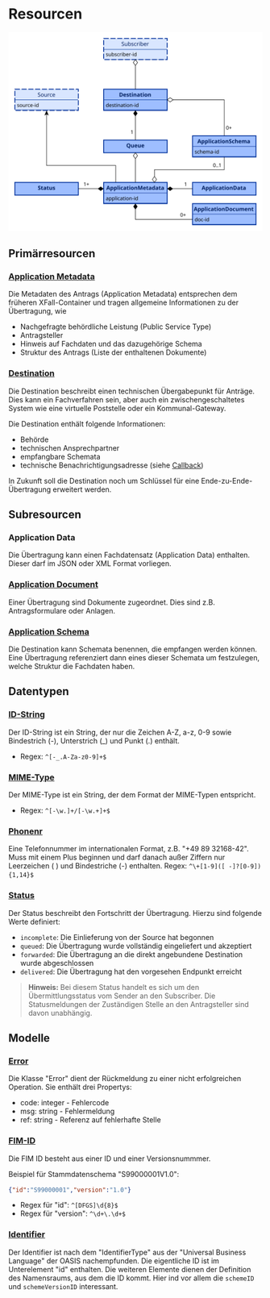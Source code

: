 # Resourcen

![REST Resourcen](../assets/images/REST_Resourcen.svg)

## Primärresourcen
### [Application Metadata](../models/application/metadata.json)
Die Metadaten des Antrags (Application Metadata) entsprechen dem früheren XFall-Container und tragen allgemeine Informationen zu der Übertragung, wie
- Nachgefragte behördliche Leistung (Public Service Type)
- Antragsteller
- Hinweis auf Fachdaten und das dazugehörige Schema
- Struktur des Antrags (Liste der enthaltenen Dokumente)

### [Destination](../models/destination.json)
Die Destination beschreibt einen technischen Übergabepunkt für Anträge. Dies kann ein Fachverfahren sein, aber auch ein zwischengeschaltetes System wie eine virtuelle Poststelle oder ein Kommunal-Gateway.

Die Destination enthält folgende Informationen:
- Behörde
- technischen Ansprechpartner
- empfangbare Schemata
- technische Benachrichtigungsadresse (siehe [Callback](callback.md))

In Zukunft soll die Destination noch um Schlüssel für eine Ende-zu-Ende-Übertragung erweitert werden.

## Subresourcen
### Application Data
Die Übertragung kann einen Fachdatensatz (Application Data) enthalten. Dieser darf im JSON oder XML Format vorliegen.

### [Application Document](../models/application/document.json)
Einer Übertragung sind Dokumente zugeordnet. Dies sind z.B. Antragsformulare oder Anlagen.

### [Application Schema](../models/application/schema.json)
Die Destination kann Schemata benennen, die empfangen werden können. Eine Übertragung referenziert dann eines dieser Schemata um festzulegen, welche Struktur die Fachdaten haben.

## Datentypen
### [ID-String](../models/common/id-string.json)
Der ID-String ist ein String, der nur die Zeichen A-Z, a-z, 0-9 sowie Bindestrich (-), Unterstrich (_) und Punkt (.) enthält.
- Regex: `^[-_.A-Za-z0-9]+$`

### [MIME-Type](../models/common/mime-type.json)
Der MIME-Type ist ein String, der dem Format der MIME-Typen entspricht.
- Regex: `^[-\w.]+/[-\w.+]+$`

### [Phonenr](../models/common/phonenr.json)
Eine Telefonnummer im internationalen Format, z.B. "+49 89 32168-42". Muss mit einem Plus beginnen und darf danach außer Ziffern nur Leerzeichen ( ) und Bindestriche (-) enthalten.
Regex: `^\+[1-9]([ -]?[0-9]){1,14}$`

### [Status](../models/status.json)
Der Status beschreibt den Fortschritt der Übertragung. Hierzu sind folgende Werte definiert:
- `incomplete`: Die Einlieferung von der Source hat begonnen
- `queued`: Die Übertragung wurde vollständig eingeliefert und akzeptiert
- `forwarded`: Die Übertragung an die direkt angebundene Destination wurde abgeschlossen
- `delivered`: Die Übertragung hat den vorgesehen Endpunkt erreicht

<!-- theme: info -->
> **Hinweis:** Bei diesem Status handelt es sich um den Übermittlungsstatus vom Sender an den Subscriber. Die Statusmeldungen der Zuständigen Stelle an den Antragsteller sind davon unabhängig.

## Modelle
### [Error](../models/error.json)
Die Klasse "Error" dient der Rückmeldung zu einer nicht erfolgreichen Operation.
Sie enthält drei Propertys:
- code: integer - Fehlercode
- msg: string - Fehlermeldung
- ref: string - Referenz auf fehlerhafte Stelle

### [FIM-ID](../models/common/fim-id.json)
Die FIM ID besteht aus einer ID und einer Versionsnummmer.

Beispiel für Stammdatenschema "S99000001V1.0":
```json
{"id":"S99000001","version":"1.0"}
```
- Regex für "id": `^[DFGS]\d{8}$`
- Regex für "version": `^\d+\.\d+$`

### [Identifier](../models/common/identifier.json)
Der Identifier ist nach dem "IdentifierType" aus der "Universal Business Language" der OASIS nachempfunden. Die eigentliche ID ist im Unterelement "id" enthalten. Die weiteren Elemente dienen der Definition des Namensraums, aus dem die ID kommt. Hier ind vor allem die `schemeID` und `schemeVersionID` interessant.
